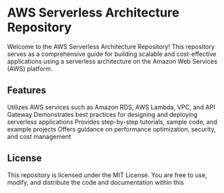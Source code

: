 # AWS Serverless Architecture Repository
Welcome to the AWS Serverless Architecture Repository! This repository serves as a comprehensive guide for building scalable and cost-effective applications using a serverless architecture on the Amazon Web Services (AWS) platform.

## Features
Utilizes AWS services such as Amazon RDS, AWS Lambda, VPC, and API Gateway
Demonstrates best practices for designing and deploying serverless applications
Provides step-by-step tutorials, sample code, and example projects
Offers guidance on performance optimization, security, and cost management

## License
This repository is licensed under the MIT License. You are free to use, modify, and distribute the code and documentation within this
